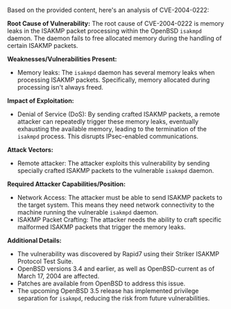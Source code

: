 Based on the provided content, here's an analysis of CVE-2004-0222:

**Root Cause of Vulnerability:**
The root cause of CVE-2004-0222 is memory leaks in the ISAKMP packet processing within the OpenBSD `isakmpd` daemon. The daemon fails to free allocated memory during the handling of certain ISAKMP packets.

**Weaknesses/Vulnerabilities Present:**
- Memory leaks: The `isakmpd` daemon has several memory leaks when processing ISAKMP packets. Specifically, memory allocated during processing isn't always freed.

**Impact of Exploitation:**
- Denial of Service (DoS): By sending crafted ISAKMP packets, a remote attacker can repeatedly trigger these memory leaks, eventually exhausting the available memory, leading to the termination of the `isakmpd` process. This disrupts IPsec-enabled communications.

**Attack Vectors:**
- Remote attacker: The attacker exploits this vulnerability by sending specially crafted ISAKMP packets to the vulnerable `isakmpd` daemon.

**Required Attacker Capabilities/Position:**
- Network Access: The attacker must be able to send ISAKMP packets to the target system. This means they need network connectivity to the machine running the vulnerable `isakmpd` daemon.
- ISAKMP Packet Crafting: The attacker needs the ability to craft specific malformed ISAKMP packets that trigger the memory leaks.

**Additional Details:**

*   The vulnerability was discovered by Rapid7 using their Striker ISAKMP Protocol Test Suite.
*   OpenBSD versions 3.4 and earlier, as well as OpenBSD-current as of March 17, 2004 are affected.
*   Patches are available from OpenBSD to address this issue.
*   The upcoming OpenBSD 3.5 release has implemented privilege separation for `isakmpd`, reducing the risk from future vulnerabilities.
